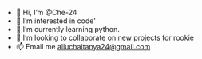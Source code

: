 - 👋 Hi, I’m @Che-24
- 👀 I’m interested in code'
- 🌱 I’m currently learning python.
- 💞️ I’m looking to collaborate on new projects for rookie
- 📫 Email me alluchaitanya24@gmail.com

<!---
Che-24/Che-24 is a ✨ special ✨ repository because its `README.md` (this file) appears on your GitHub profile.
You can click the Preview link to take a look at your changes.
--->
